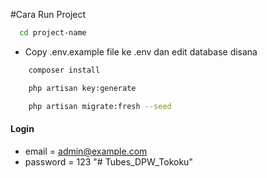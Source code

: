 #Cara Run Project

```bash
  cd project-name
```

-   Copy .env.example file ke .env dan edit database disana

```bash
    composer install
```

```bash
    php artisan key:generate
```

```bash
    php artisan migrate:fresh --seed
```

#### Login

-   email = admin@example.com
-   password = 123
"# Tubes_DPW_Tokoku" 


